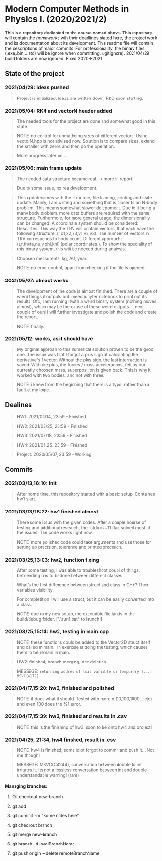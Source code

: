 # Modern Computer Methods in Physics I. (2020/2021/2)

This is a repository dedicated to the course named above. This repository will contain the _homeworks_ wih their deadlines stated here, the project work and its documentation about its development. This readme file will contain the descriptions of major commits. For professionality, the binary files (.exe,.bin,...etc) will be ignore when committing. (.gitignore). 2021/04/29 build folders are now ignored. Fixed 2020->2021

## State of the project

### 2021/04/29: ideas pushed

> Project is initialized. Ideas are written down, R&D soon starting.

### 2021/05/04: RK4 and vectorN header added

> The needed tools for the project are done and somewhat good in this state

> NOTE: no control for unmathcing sizes of different vectors. Using vectorN.hpp is not advised now. Solution is to compare sizes, extend the smaller with zeros and then do the operation.

> More progress later on...

### 2021/05/06: main frame update

> The needed data structure became real. -> more in report.

> Due to some issue, no rea development.

> This updatecomes with the structure, file loading, printing and state update. Mainly, I am writing and something that is closer to an N-body problem. This means somewhat slower delepoment. Due to it being a many body problem, more data buffers are required with the same structure. Furthermore, for more general usage, the dimensionality can be changed. A coordinate system should be considered: Descartes. This way the TRV will contain vectors, that each have the following structure: (t,x1,x2,x3,v1,v2,v3). The number of vectors in TRV corresponds to body count. Different approuch: (t,r,theta,nu,v,phi,khi) (polar coordinates.). To show the speciality of this binary system, this will be needed during analysis.

> Choosen measurents: kg, AU, year.

> NOTE: no error control, apart from checking if the file is opened.

### 2021/05/07: almost works

> The development of the code is almost finished. There are a couple of wierd things it outputs but i need jupyter notebook to print out its results. Ofc, I am running itwith a weird binary system (nothing moves almost), which may be the cause of these weird outputs. It next couple of ours i will further investigate and polish the code and create the report.

> NOTE: finally.

### 2021/05/12: works, as it should have

> My original approah to this numerical solution proven to be the good one. The issue was that I forgot a plus sign at calculating the derivative's f vector. Without the plus sign, the last interraction is saved. With the plus, the forces / mass accelerations, felt by our currently choosen mass, superposition is given back. This is why it worked with two bodies, and not with three.

>NOTE: i knew from the beginning that there is a typo, rather than a fault at my logic.

## Dealines
> HW1: 2021/03/14, 23:59 - Finished

> HW2: 2021/03/25, 23:59 - Finished

> HW3: 2021/03/18, 23:59 - Finished

> HW4: 2021/04.25, 23:59 - Finished

> Project: 2020/05/07, 23:59 - Working


## Commits

### 2021/03/13,16:10: Init
> After some time, this repository started with a basic setup. Containes hw1 start.

### 2021/03/13/18:22: hw1 finished almost
> There some issus with the given codes. After a couple hourse of testing and additional research, the -std=c++11 flag solved most of the issues. The code works right now.

> NOTE: more polished code could take arguments and use those for setting up precision, tolerance and printed precision.

### 2021/03/25,13:03: hw2, function fixing
> After some testing, I was able to troubleshoot coupl of things: befriending has to bedone between different classes

> What's the first difference between struct and class in C++? Their variables visibility.

> For completition I will use a struct, but it can be easily converted into a class.

> NOTE: due to my new setup, the executible file lands in the build/debug folder. [".\run1.bat" to launch!]

### 2021/03/25,15:14: hw2, testing in main.cpp
> NOTE: these functions could be added to the Vector2D struct itself and called in main. Th exercise is doing the testing, which causes them to be remain in main.

> HW2: finished, branch merging, dev deletion.

> MESSEGE: `returning addres of loal variable or temporary [...] MSVC(4172)`

### 2021/04/17,15:20: hw3, finished and polished

> NOTE: it does what it should. Tested with more n (10,100,1000,...etc) and even 100 does the %1 error.

### 2021/04/17,15:39: hw3, finished and results in .csv

> NOTE: this is the finishing of hw3, soon to be onto hw4 and project!

### 2021/04/25, 21:34, hw4 finshed, result in .csv

> NOTE: hw4 is finished, some idiot forgot to commit and push it... Not me though!

> MESSEGE: MSVC(C4244), conversation between double to int irritates it. Its not a lossless conversation between int and double, understandable warning! (rare)

#### Managing branches:
1. Git checkout new-branch
2. git add .
3. git commit -m "Some notes here"
4. git checkout branch
5. git merge new-branch

1. git branch -d localBranchName
2. git push origin --delete remoteBranchName